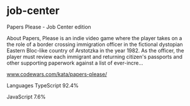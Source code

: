 # job-center
Papers Please - Job Center edition


About
Papers, Please is an indie video game where the player takes on a the role of a border crossing immigration officer in the fictional dystopian Eastern Bloc-like country of Arstotzka in the year 1982. As the officer, the player must review each immigrant and returning citizen's passports and other supporting paperwork against a list of ever-incre…

www.codewars.com/kata/papers-please/

Languages
TypeScript
92.4%
 
JavaScript
7.6%
